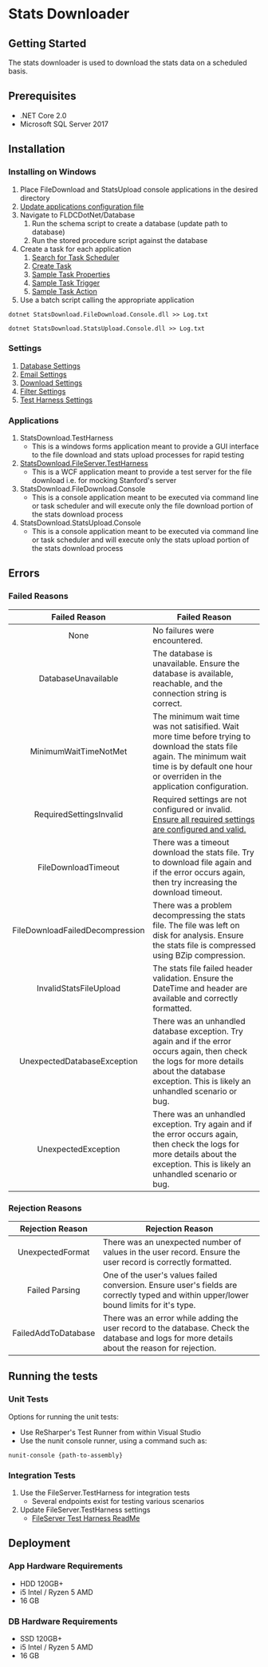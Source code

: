 # Stats Downloader

## Getting Started

The stats downloader is used to download the stats data on a scheduled basis.

## Prerequisites

* .NET Core 2.0
* Microsoft SQL Server 2017

## Installation

### Installing on Windows

1. Place FileDownload and StatsUpload console applications in the desired directory
2. [Update applications configuration file](SettingsConfiguration.md)
3. Navigate to FLDCDotNet/Database
	1. Run the schema script to create a database (update path to database)
	2. Run the stored procedure script against the database
4. Create a task for each application
	1. [Search for Task Scheduler](InstallPics/Windows_SearchTask.PNG)
	2. [Create Task](InstallPics/Windows_CreateTask.PNG)
	3. [Sample Task Properties](InstallPics/Windows_TaskProperties.PNG)
	4. [Sample Task Trigger](InstallPics/Windows_Trigger.PNG)
	5. [Sample Task Action](InstallPics/Windows_Action.PNG)
5. Use a batch script calling the appropriate application

```
dotnet StatsDownload.FileDownload.Console.dll >> Log.txt
```
```
dotnet StatsDownload.StatsUpload.Console.dll >> Log.txt
```

### Settings

1. [Database Settings](SettingsConfiguration.md#stats-download-database-connection-settings)
2. [Email Settings](SettingsConfiguration.md#stats-download-email-settings)
3. [Download Settings](SettingsConfiguration.md#file-download-settings)
4. [Filter Settings](SettingsConfiguration.md#stats-upload-filter-settings)
5. [Test Harness Settings](SettingsConfiguration.md#test-harness-only-settings)

### Applications

1. StatsDownload.TestHarness
	* This is a windows forms application meant to provide a GUI interface to the file download and stats upload processes for rapid testing
2. [StatsDownload.FileServer.TestHarness](FileServer.TestHarness.ReadMe.md)
	* This is a WCF application meant to provide a test server for the file download i.e. for mocking Stanford's server
3. StatsDownload.FileDownload.Console
	* This is a console application meant to be executed via command line or task scheduler and will execute only the file download portion of the stats download process
4. StatsDownload.StatsUpload.Console
	* This is a console application meant to be executed via command line or task scheduler and will execute only the stats upload portion of the stats download process
	
## Errors

### Failed Reasons

|           Failed Reason             | Failed Reason                                                                                                                                                                                        |
|:-----------------------------------:|------------------------------------------------------------------------------------------------------------------------------------------------------------------------------------------------------|
|               None                  | No failures were encountered.                                                                                                                                                                        |
|        DatabaseUnavailable          | The database is unavailable. Ensure the database is available, reachable, and the connection string is correct.                                                                                      |
|       MinimumWaitTimeNotMet         | The minimum wait time was not satisified. Wait more time before trying to download the stats file again. The minimum wait time is by default one hour or overriden in the application configuration. |
|      RequiredSettingsInvalid        | Required settings are not configured or invalid. [Ensure all required settings are configured and valid.](#settings)                                                                                 |
|        FileDownloadTimeout          | There was a timeout download the stats file. Try to download file again and if the error occurs again, then try increasing the download timeout.                                                     |
|   FileDownloadFailedDecompression   | There was a problem decompressing the stats file. The file was left on disk for analysis. Ensure the stats file is compressed using BZip compression.                                                |
|      InvalidStatsFileUpload         | The stats file failed header validation. Ensure the DateTime and header are available and correctly formatted.                                                                                       |
|    UnexpectedDatabaseException      | There was an unhandled database exception. Try again and if the error occurs again, then check the logs for more details about the database exception. This is likely an unhandled scenario or bug.  |
|       UnexpectedException           | There was an unhandled exception. Try again and if the error occurs again, then check the logs for more details about the exception. This is likely an unhandled scenario or bug.                    |

### Rejection Reasons

|     Rejection Reason      | Rejection Reason                                                                                                                              |
|:-------------------------:|-----------------------------------------------------------------------------------------------------------------------------------------------|
|     UnexpectedFormat      | There was an unexpected number of values in the user record. Ensure the user record is correctly formatted.                                   |
|      Failed Parsing       | One of the user's values failed conversion. Ensure user's fields are correctly typed and within upper/lower bound limits for it's type.       |
|    FailedAddToDatabase    | There was an error while adding the user record to the database. Check the database and logs for more details about the reason for rejection. |

## Running the tests

### Unit Tests

Options for running the unit tests:
* Use ReSharper's Test Runner from within Visual Studio
* Use the nunit console runner, using a command such as:
```
nunit-console {path-to-assembly}
```
	
### Integration Tests

1. Use the FileServer.TestHarness for integration tests
	* Several endpoints exist for testing various scenarios
2. Update FileServer.TestHarness settings
	* [FileServer Test Harness ReadMe](FileServer.TestHarness.ReadMe.md#settings)
	
## Deployment

### App Hardware Requirements

* HDD 120GB+
* i5 Intel / Ryzen 5 AMD
* 16 GB

### DB Hardware Requirements

* SSD 120GB+
* i5 Intel / Ryzen 5 AMD
* 16 GB